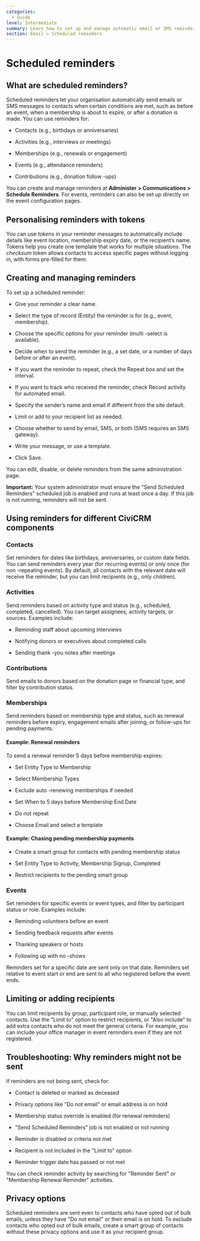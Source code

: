 ```yaml
---
categories:
  - Guide
level: Intermediate
summary: Learn how to set up and manage automatic email or SMS reminders for contacts, events, memberships, activities, and contributions in CiviCRM.
section: Email > Scheduled reminders
---
```


# Scheduled reminders

## What are scheduled reminders?

Scheduled reminders let your organisation automatically send emails or SMS messages to contacts when certain conditions are met, such as before an event, when a membership is about to expire, or after a donation is made. You can use reminders for:

- Contacts (e.g., birthdays or anniversaries)

- Activities (e.g., interviews or meetings)

- Memberships (e.g., renewals or engagement)

- Events (e.g., attendance reminders)

- Contributions (e.g., donation follow
-ups)

You can create and manage reminders at **Administer > Communications > Schedule Reminders**. For events, reminders can also be set up directly on the event configuration pages.

## Personalising reminders with tokens

You can use *tokens* in your reminder messages to automatically include details like event location, membership expiry date, or the recipient’s name. Tokens help you create one template that works for multiple situations. The *checksum* token allows contacts to access specific pages without logging in, with forms pre-filled for them.

## Creating and managing reminders

To set up a scheduled reminder:

- Give your reminder a clear name.

- Select the type of record (Entity) the reminder is for (e.g., event, membership).

- Choose the specific options for your reminder (multi
-select is available).

- Decide when to send the reminder (e.g., a set date, or a number of days before or after an event).

- If you want the reminder to repeat, check the Repeat box and set the interval.

- If you want to track who received the reminder, check Record activity for automated email.

- Specify the sender’s name and email if different from the site default.

- Limit or add to your recipient list as needed.

- Choose whether to send by email, SMS, or both (SMS requires an SMS gateway).

- Write your message, or use a template.

- Click Save.

You can edit, disable, or delete reminders from the same administration page.

**Important:** Your system administrator must ensure the "Send Scheduled Reminders" scheduled job is enabled and runs at least once a day. If this job is not running, reminders will not be sent.

## Using reminders for different CiviCRM components

### Contacts

Set reminders for dates like birthdays, anniversaries, or custom date fields. You can send reminders every year (for recurring events) or only once (for non
-repeating events). By default, all contacts with the relevant date will receive the reminder, but you can limit recipients (e.g., only children).

### Activities

Send reminders based on activity type and status (e.g., scheduled, completed, cancelled). You can target assignees, activity targets, or sources. Examples include:

- Reminding staff about upcoming interviews

- Notifying donors or executives about completed calls

- Sending thank
-you notes after meetings

### Contributions

Send emails to donors based on the donation page or financial type, and filter by contribution status.

### Memberships

Send reminders based on membership type and status, such as renewal reminders before expiry, engagement emails after joining, or follow-ups for pending payments.

#### Example: Renewal reminders

To send a renewal reminder 5 days before membership expires:

- Set Entity Type to Membership

- Select Membership Types

- Exclude auto
-renewing memberships if needed

- Set When to 5 days before Membership End Date

- Do not repeat

- Choose Email and select a template

#### Example: Chasing pending membership payments

- Create a smart group for contacts with pending membership status

- Set Entity Type to Activity, Membership Signup, Completed

- Restrict recipients to the pending smart group

### Events

Set reminders for specific events or event types, and filter by participant status or role. Examples include:

- Reminding volunteers before an event

- Sending feedback requests after events

- Thanking speakers or hosts

- Following up with no
-shows

Reminders set for a specific date are sent only on that date. Reminders set relative to event start or end are sent to all who registered before the event ends.

## Limiting or adding recipients

You can limit recipients by group, participant role, or manually selected contacts. Use the "Limit to" option to restrict recipients, or "Also include" to add extra contacts who do not meet the general criteria. For example, you can include your office manager in event reminders even if they are not registered.

## Troubleshooting: Why reminders might not be sent

If reminders are not being sent, check for:

- Contact is deleted or marked as deceased

- Privacy options like "Do not email" or email address is on hold

- Membership status override is enabled (for renewal reminders)

- "Send Scheduled Reminders" job is not enabled or not running

- Reminder is disabled or criteria not met

- Recipient is not included in the "Limit to" option

- Reminder trigger date has passed or not met

You can check reminder activity by searching for "Reminder Sent" or "Membership Renewal Reminder" activities.

## Privacy options

Scheduled reminders are sent even to contacts who have opted out of bulk emails, unless they have "Do not email" or their email is on hold. To exclude contacts who opted out of bulk emails, create a smart group of contacts without these privacy options and use it as your recipient group.

<!--
Source: https://docs.civicrm.org/some/page/
 -->

<!--
Suggestion: This page is best classified as a Guide, as it provides step
-by-step instructions for achieving specific goals (setting up and managing scheduled reminders), with practical examples and troubleshooting. Some sections (like tokens and privacy) could be split off into Reference or Explanation for advanced users. Level is Intermediate because users need some familiarity with CiviCRM administration. -->
